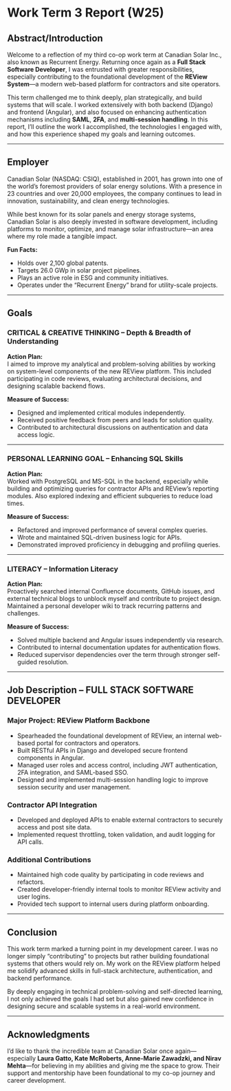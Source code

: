 # Work Term 3 Report (W25)

## Abstract/Introduction

Welcome to a reflection of my third co-op work term at Canadian Solar Inc., also known as Recurrent Energy. Returning once again as a **Full Stack Software Developer**, I was entrusted with greater responsibilities, especially contributing to the foundational development of the **REView System**—a modern web-based platform for contractors and site operators.

This term challenged me to think deeply, plan strategically, and build systems that will scale. I worked extensively with both backend (Django) and frontend (Angular), and also focused on enhancing authentication mechanisms including **SAML**, **2FA**, and **multi-session handling**. In this report, I’ll outline the work I accomplished, the technologies I engaged with, and how this experience shaped my goals and learning outcomes.

---

## Employer

Canadian Solar (NASDAQ: CSIQ), established in 2001, has grown into one of the world’s foremost providers of solar energy solutions. With a presence in 23 countries and over 20,000 employees, the company continues to lead in innovation, sustainability, and clean energy technologies.

While best known for its solar panels and energy storage systems, Canadian Solar is also deeply invested in software development, including platforms to monitor, optimize, and manage solar infrastructure—an area where my role made a tangible impact.

**Fun Facts:**
- Holds over 2,100 global patents.
- Targets 26.0 GWp in solar project pipelines.
- Plays an active role in ESG and community initiatives.
- Operates under the “Recurrent Energy” brand for utility-scale projects.

---

## Goals

### CRITICAL & CREATIVE THINKING – Depth & Breadth of Understanding

**Action Plan:**  
I aimed to improve my analytical and problem-solving abilities by working on system-level components of the new REView platform. This included participating in code reviews, evaluating architectural decisions, and designing scalable backend flows.

**Measure of Success:**  
- Designed and implemented critical modules independently.  
- Received positive feedback from peers and leads for solution quality.  
- Contributed to architectural discussions on authentication and data access logic.

---

### PERSONAL LEARNING GOAL – Enhancing SQL Skills

**Action Plan:**  
Worked with PostgreSQL and MS-SQL in the backend, especially while building and optimizing queries for contractor APIs and REView’s reporting modules. Also explored indexing and efficient subqueries to reduce load times.

**Measure of Success:**  
- Refactored and improved performance of several complex queries.  
- Wrote and maintained SQL-driven business logic for APIs.  
- Demonstrated improved proficiency in debugging and profiling queries.

---

### LITERACY – Information Literacy

**Action Plan:**  
Proactively searched internal Confluence documents, GitHub issues, and external technical blogs to unblock myself and contribute to project design. Maintained a personal developer wiki to track recurring patterns and challenges.

**Measure of Success:**  
- Solved multiple backend and Angular issues independently via research.  
- Contributed to internal documentation updates for authentication flows.  
- Reduced supervisor dependencies over the term through stronger self-guided resolution.

---

## Job Description – FULL STACK SOFTWARE DEVELOPER

### Major Project: REView Platform Backbone
- Spearheaded the foundational development of REView, an internal web-based portal for contractors and operators.
- Built RESTful APIs in Django and developed secure frontend components in Angular.
- Managed user roles and access control, including JWT authentication, 2FA integration, and SAML-based SSO.
- Designed and implemented multi-session handling logic to improve session security and user management.

### Contractor API Integration
- Developed and deployed APIs to enable external contractors to securely access and post site data.
- Implemented request throttling, token validation, and audit logging for API calls.

### Additional Contributions
- Maintained high code quality by participating in code reviews and refactors.
- Created developer-friendly internal tools to monitor REView activity and user logins.
- Provided tech support to internal users during platform onboarding.

---

## Conclusion

This work term marked a turning point in my development career. I was no longer simply “contributing” to projects but rather building foundational systems that others would rely on. My work on the REView platform helped me solidify advanced skills in full-stack architecture, authentication, and backend performance.

By deeply engaging in technical problem-solving and self-directed learning, I not only achieved the goals I had set but also gained new confidence in designing secure and scalable systems in a real-world environment.

---

## Acknowledgments

I’d like to thank the incredible team at Canadian Solar once again—especially **Laura Gatto, Kate McRoberts, Anne-Marie Zawadzki, and Nirav Mehta**—for believing in my abilities and giving me the space to grow. Their support and mentorship have been foundational to my co-op journey and career development.
